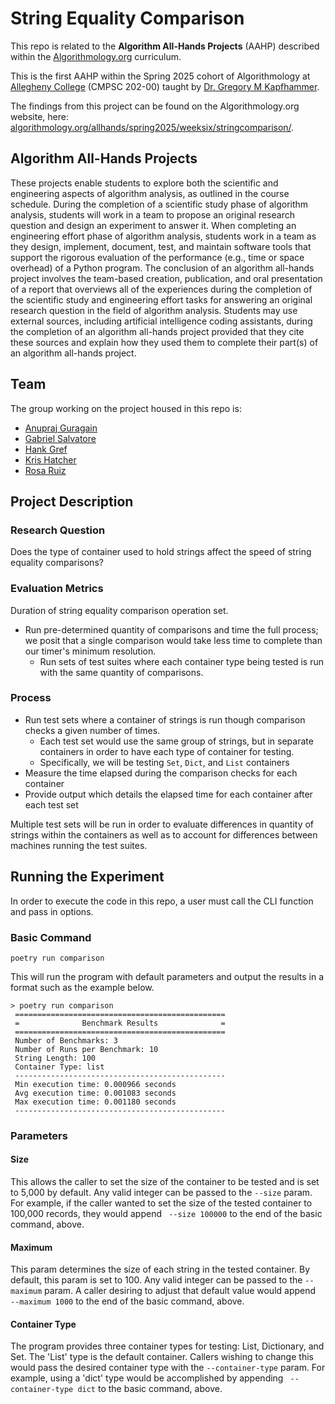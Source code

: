 # String Equality Comparison

This repo is related to the **Algorithm All-Hands Projects** (AAHP) described within the [Algorithmology.org](https://algorithmology.org/) curriculum.

This is the first AAHP within the Spring 2025 cohort of Algorithmology at [Allegheny College](https://sites.allegheny.edu/computer-science/) (CMPSC 202-00) taught by [Dr. Gregory M Kapfhammer](https://github.com/gkapfham).

The findings from this project can be found on the Algorithmology.org website, here: [algorithmology.org/allhands/spring2025/weeksix/stringcomparison/](https://algorithmology.org/allhands/spring2025/weeksix/stringcomparison/).

## Algorithm All-Hands Projects

These projects enable students to explore both the scientific and engineering aspects of algorithm analysis, as outlined in the course schedule. During the completion of a scientific study phase of algorithm analysis, students will work in a team to propose an original research question and design an experiment to answer it. When completing an engineering effort phase of algorithm analysis, students work in a team as they design, implement, document, test, and maintain software tools that support the rigorous evaluation of the performance (e.g., time or space overhead) of a Python program. The conclusion of an algorithm all-hands project involves the team-based creation, publication, and oral presentation of a report that overviews all of the experiences during the completion of the scientific study and engineering effort tasks for answering an original research question in the field of algorithm analysis. Students may use external sources, including artificial intelligence coding assistants, during the completion of an algorithm all-hands project provided that they cite these sources and explain how they used them to complete their part(s) of an algorithm all-hands project.

## Team

The group working on the project housed in this repo is:

* [Anupraj Guragain](https://github.com/AN00P-G)
* [Gabriel Salvatore](https://github.com/gabrielsalvatore)
* [Hank Gref](https://github.com/hankgref)
* [Kris Hatcher](https://github.com/krishatcher)
* [Rosa Ruiz](https://github.com/ruizrosa2905)

## Project Description

### Research Question

Does the type of container used to hold strings affect the speed of string equality comparisons?

### Evaluation Metrics

Duration of string equality comparison operation set.

* Run pre-determined quantity of comparisons and time the full process; we posit that a single comparison would take less time to complete than our timer's minimum resolution.
  * Run sets of test suites where each container type being tested is run with the same quantity of comparisons.

### Process

* Run test sets where a container of strings is run though comparison checks a given number of times.
  * Each test set would use the same group of strings, but in separate containers in order to have each type of container for testing.
  * Specifically, we will be testing `Set`, `Dict`, and `List` containers
* Measure the time elapsed during the comparison checks for each container
* Provide output which details the elapsed time for each container after each test set

Multiple test sets will be run in order to evaluate differences in quantity of strings within the containers as well as to account for differences between machines running the test suites.

## Running the Experiment

In order to execute the code in this repo, a user must call the CLI function and pass in options.

### Basic Command

`poetry run comparison`

This will run the program with default parameters and output the results in a format such as the example below.

```command
> poetry run comparison                                  
 =============================================== 
 =              Benchmark Results              = 
 =============================================== 
 Number of Benchmarks: 3
 Number of Runs per Benchmark: 10
 String Length: 100
 Container Type: list
 ----------------------------------------------- 
 Min execution time: 0.000966 seconds
 Avg execution time: 0.001083 seconds
 Max execution time: 0.001180 seconds
 -----------------------------------------------
```

### Parameters

#### Size

This allows the caller to set the size of the container to be tested and is set to 5,000 by default. Any valid integer can be passed to the `--size` param.  For example, if the caller wanted to set the size of the tested container to 100,000 records, they would append ` --size 100000` to the end of the basic command, above.

#### Maximum

This param determines the size of each string in the tested container. By default, this param is set to 100. Any valid integer can be passed to the `--maximum` param. A caller desiring to adjust that default value would append ` --maximum 1000` to the end of the basic command, above.

#### Container Type

The program provides three container types for testing: List, Dictionary, and Set. The 'List' type is the default container. Callers wishing to change this would pass the desired container type with the `--container-type` param. For example, using a 'dict' type would be accomplished by appending ` --container-type dict` to the basic command, above.
